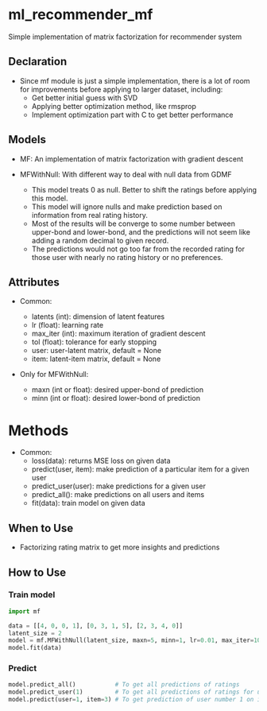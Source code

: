 # ml_recommender_mf
Simple implementation of matrix factorization for recommender system

## Declaration

  - Since mf module is just a simple implementation, there is a lot of room for improvements before applying to larger dataset, including:
    - Get better initial guess with SVD
    - Applying better optimization method, like rmsprop
    - Implement optimization part with C to get better performance

## Models

  - MF: An implementation of matrix factorization with gradient descent

  - MFWithNull: With different way to deal with null data from GDMF
    - This model treats 0 as null. Better to shift the ratings before applying this model.
    - This model will ignore nulls and make prediction based on information from real rating history.
    - Most of the results will be converge to some number between upper-bond and lower-bond, and
      the predictions will not seem like adding a random decimal to given record.
    - The predictions would not go too far from the recorded rating for those user with
      nearly no rating history or no preferences.

## Attributes

  - Common:
    - latents (int): dimension of latent features
    - lr (float): learning rate
    - max_iter (int): maximum iteration of gradient descent
    - tol (float): tolerance for early stopping
    - user: user-latent matrix, default = None
    - item: latent-item matrix, default = None

  - Only for MFWithNull:
    - maxn (int or float): desired upper-bond of prediction
    - minn (int or float): desired lower-bond of prediction

# Methods

  - Common:
    - loss(data): returns MSE loss on given data
    - predict(user, item): make prediction of a particular item for a given user
    - predict_user(user): make predictions for a given user
    - predict_all(): make predictions on all users and items
    - fit(data): train model on given data

## When to Use

  - Factorizing rating matrix to get more insights and predictions

## How to Use

### Train model

```python
import mf

data = [[4, 0, 0, 1], [0, 3, 1, 5], [2, 3, 4, 0]]
latent_size = 2
model = mf.MFWithNull(latent_size, maxn=5, minn=1, lr=0.01, max_iter=1000)
model.fit(data)
```

### Predict

```python
model.predict_all()           # To get all predictions of ratings
model.predict_user(1)         # To get all predictions of ratings for user with index=1
model.predict(user=1, item=3) # To get prediction of user number 1 on item number 3 
```
